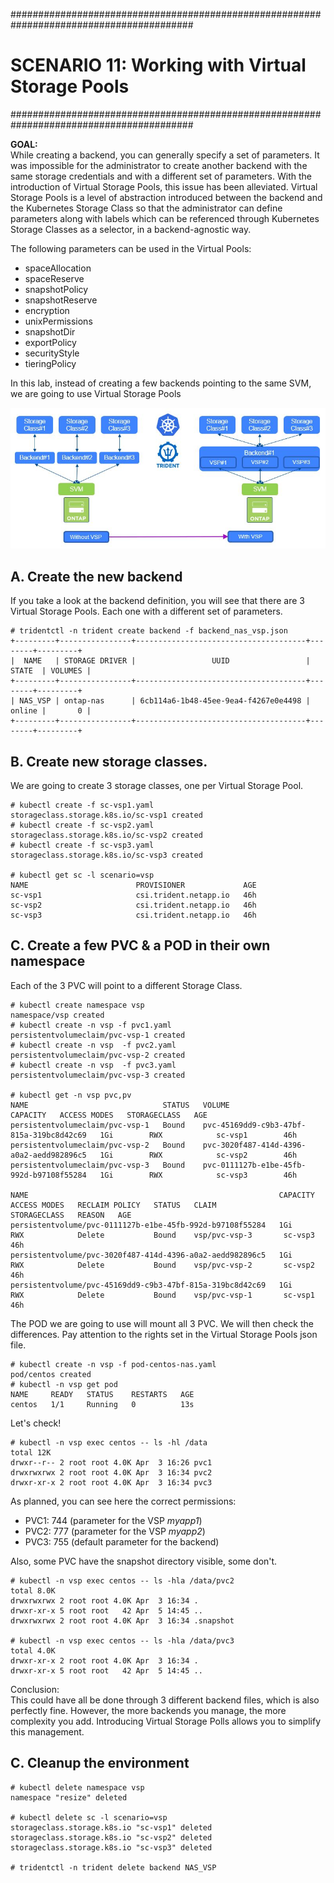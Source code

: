 #########################################################################################
# SCENARIO 11: Working with Virtual Storage Pools
#########################################################################################

**GOAL:**    
While creating a backend, you can generally specify a set of parameters. It was impossible for the administrator to create another backend with the same storage credentials and with a different set of parameters. With the introduction of Virtual Storage Pools, this issue has been alleviated. Virtual Storage Pools is a level of abstraction introduced between the backend and the Kubernetes Storage Class so that the administrator can define parameters along with labels which can be referenced through Kubernetes Storage Classes as a selector, in a backend-agnostic way.  

The following parameters can be used in the Virtual Pools:
- spaceAllocation
- spaceReserve
- snapshotPolicy
- snapshotReserve
- encryption
- unixPermissions
- snapshotDir
- exportPolicy
- securityStyle
- tieringPolicy

In this lab, instead of creating a few backends pointing to the same SVM, we are going to use Virtual Storage Pools

![Scenario11](Images/scenario11.jpg "Scenario11")

## A. Create the new backend

If you take a look at the backend definition, you will see that there are 3 Virtual Storage Pools.
Each one with a different set of parameters.

```
# tridentctl -n trident create backend -f backend_nas_vsp.json
+---------+----------------+--------------------------------------+--------+---------+
|  NAME   | STORAGE DRIVER |                 UUID                 | STATE  | VOLUMES |
+---------+----------------+--------------------------------------+--------+---------+
| NAS_VSP | ontap-nas      | 6cb114a6-1b48-45ee-9ea4-f4267e0e4498 | online |       0 |
+---------+----------------+--------------------------------------+--------+---------+
```

## B. Create new storage classes.

We are going to create 3 storage classes, one per Virtual Storage Pool.
```
# kubectl create -f sc-vsp1.yaml
storageclass.storage.k8s.io/sc-vsp1 created
# kubectl create -f sc-vsp2.yaml
storageclass.storage.k8s.io/sc-vsp2 created
# kubectl create -f sc-vsp3.yaml
storageclass.storage.k8s.io/sc-vsp3 created

# kubectl get sc -l scenario=vsp
NAME                        PROVISIONER             AGE
sc-vsp1                     csi.trident.netapp.io   46h
sc-vsp2                     csi.trident.netapp.io   46h
sc-vsp3                     csi.trident.netapp.io   46h
```

## C. Create a few PVC & a POD in their own namespace

Each of the 3 PVC will point to a different Storage Class.  
```
# kubectl create namespace vsp
namespace/vsp created
# kubectl create -n vsp -f pvc1.yaml
persistentvolumeclaim/pvc-vsp-1 created
# kubectl create -n vsp  -f pvc2.yaml
persistentvolumeclaim/pvc-vsp-2 created
# kubectl create -n vsp  -f pvc3.yaml
persistentvolumeclaim/pvc-vsp-3 created

# kubectl get -n vsp pvc,pv
NAME                              STATUS   VOLUME                                     CAPACITY   ACCESS MODES   STORAGECLASS   AGE
persistentvolumeclaim/pvc-vsp-1   Bound    pvc-45169dd9-c9b3-47bf-815a-319bc8d42c69   1Gi        RWX            sc-vsp1        46h
persistentvolumeclaim/pvc-vsp-2   Bound    pvc-3020f487-414d-4396-a0a2-aedd982896c5   1Gi        RWX            sc-vsp2        46h
persistentvolumeclaim/pvc-vsp-3   Bound    pvc-0111127b-e1be-45fb-992d-b97108f55284   1Gi        RWX            sc-vsp3        46h

NAME                                                        CAPACITY   ACCESS MODES   RECLAIM POLICY   STATUS   CLAIM               STORAGECLASS   REASON   AGE
persistentvolume/pvc-0111127b-e1be-45fb-992d-b97108f55284   1Gi        RWX            Delete           Bound    vsp/pvc-vsp-3       sc-vsp3                 46h
persistentvolume/pvc-3020f487-414d-4396-a0a2-aedd982896c5   1Gi        RWX            Delete           Bound    vsp/pvc-vsp-2       sc-vsp2                 46h
persistentvolume/pvc-45169dd9-c9b3-47bf-815a-319bc8d42c69   1Gi        RWX            Delete           Bound    vsp/pvc-vsp-1       sc-vsp1                 46h
```
The POD we are going to use will mount all 3 PVC. We will then check the differences.
Pay attention to the rights set in the Virtual Storage Pools json file.
```
# kubectl create -n vsp -f pod-centos-nas.yaml
pod/centos created
# kubectl -n vsp get pod
NAME     READY   STATUS    RESTARTS   AGE
centos   1/1     Running   0          13s
```
Let's check!
```
# kubectl -n vsp exec centos -- ls -hl /data
total 12K
drwxr--r-- 2 root root 4.0K Apr  3 16:26 pvc1
drwxrwxrwx 2 root root 4.0K Apr  3 16:34 pvc2
drwxr-xr-x 2 root root 4.0K Apr  3 16:34 pvc3
```
As planned, you can see here the correct permissions:
- PVC1: 744 (parameter for the VSP _myapp1_)
- PVC2: 777 (parameter for the VSP _myapp2_)
- PVC3: 755 (default parameter for the backend)  

Also, some PVC have the snapshot directory visible, some don't.
```
# kubectl -n vsp exec centos -- ls -hla /data/pvc2
total 8.0K
drwxrwxrwx 2 root root 4.0K Apr  3 16:34 .
drwxr-xr-x 5 root root   42 Apr  5 14:45 ..
drwxrwxrwx 2 root root 4.0K Apr  3 16:34 .snapshot

# kubectl -n vsp exec centos -- ls -hla /data/pvc3
total 4.0K
drwxr-xr-x 2 root root 4.0K Apr  3 16:34 .
drwxr-xr-x 5 root root   42 Apr  5 14:45 ..
```

Conclusion:  
This could have all be done through 3 different backend files, which is also perfectly fine.
However, the more backends you manage, the more complexity you add. Introducing Virtual Storage Polls allows you to simplify this management.

## C. Cleanup the environment

```
# kubectl delete namespace vsp
namespace "resize" deleted

# kubectl delete sc -l scenario=vsp
storageclass.storage.k8s.io "sc-vsp1" deleted
storageclass.storage.k8s.io "sc-vsp2" deleted
storageclass.storage.k8s.io "sc-vsp3" deleted

# tridentctl -n trident delete backend NAS_VSP
```